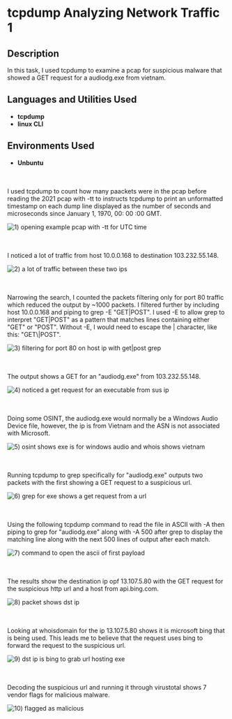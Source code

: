 # tcpdump Analyzing Network Traffic 1

<h2>Description</h2>
In this task, I used tcpdump to examine a pcap for suspicious malware that showed a GET request for a audiodg.exe from vietnam. 


<h2>Languages and Utilities Used</h2>

- <b>tcpdump</b>
- <b>linux CLI</b>


<h2>Environments Used </h2>

- <b>Unbuntu</b> 

<br />
<br />
I used tcpdump to count how many paackets were in the pcap before reading the 2021 pcap with -tt to instructs tcpdump to print an unformatted timestamp on each dump line displayed as the number of seconds and microseconds since January 1, 1970, 00: 00 :00 GMT.

![1) opening example pcap with -tt for UTC time](https://github.com/user-attachments/assets/95d44d44-f8e0-4d25-9d1c-7a0bbbe82eea)

<br />
<br />
I noticed a lot of traffic from host 10.0.0.168 to destination 103.232.55.148. 

![2) a lot of traffic between these two ips](https://github.com/user-attachments/assets/6738337f-c5e1-4007-a08f-653384890c39)

<br />
<br />  
Narrowing the search, I counted the packets filtering only for port 80 traffic which reduced the output by ~1000 packets. I filtered further by including host 10.0.0.168 and piping to grep -E "GET|POST". I used -E to allow grep to interpret "GET|POST" as a pattern that matches lines containing either "GET" or "POST". Without -E, I would need to escape the | character, like this: "GET\|POST".

![3) filtering for port 80 on host ip with get|post grep](https://github.com/user-attachments/assets/4c1156fe-6103-4407-8838-201abb9f20e4)

<br />
<br />
The output shows a GET for an "audiodg.exe" from 103.232.55.148.

![4) noticed a get request for an executable from sus ip](https://github.com/user-attachments/assets/510874d0-d5c3-41e9-8ace-6cf5bc4391b5)

<br />
<br />
Doing some OSINT, the audiodg.exe would normally be a Windows Audio Device file, however, the ip is from Vietnam and the ASN is not associated with Microsoft. 

![5) osint shows exe is for windows audio and whois shows vietnam](https://github.com/user-attachments/assets/4a8c54b5-3cd0-4907-ad5b-3cff599082dc)

<br />
<br />
Running tcpdump to grep specifically for "audiodg.exe" outputs two packets with the first showing a GET request to a suspicious url. 

![6) grep for exe shows a get request from a url](https://github.com/user-attachments/assets/1dc197d2-f89e-447b-8af7-845ed7a2392f)

<br />
<br />
Using the following tcpdump command to read the file in ASCII with -A then piping to grep for "audiodg.exe" along with -A 500 after grep to display the matching line along with the next 500 lines of output after each match.

![7) command to open the ascii of first payload](https://github.com/user-attachments/assets/dedd8b18-a404-4d94-a401-e50d19937458)

<br />
<br />  
The results show the destination ip opf 13.107.5.80 with the GET request for the suspicious http url and a host from api.bing.com.

![8) packet shows dst ip ](https://github.com/user-attachments/assets/e9038798-382b-4757-bb28-410813d7e319)

<br />
<br />
Looking at whoisdomain for the ip 13.107.5.80 shows it is microsoft bing that is being used. This leads me to believe that the request uses bing to forward the request to the suspicious url. 

![9) dst ip is bing to grab url hosting exe](https://github.com/user-attachments/assets/10147c7b-bddc-452f-b162-f8dd9c19344f)

<br />
<br />
Decoding the suspicious url and running it through virustotal shows 7 vendor flags for malicious malware. 

![10) flagged as malicious](https://github.com/user-attachments/assets/97cf47f4-092e-4475-ad6f-f2c701c366c7)

<br />
<br />
